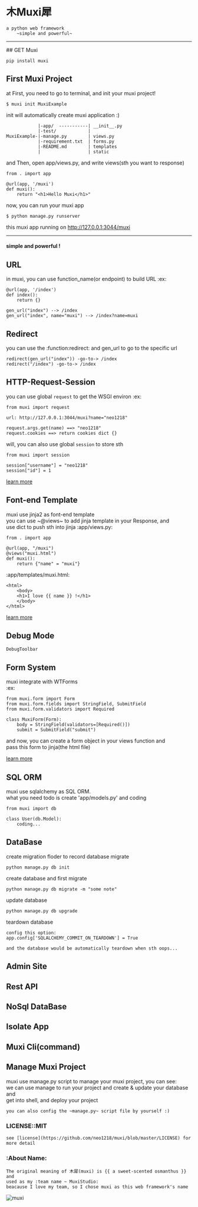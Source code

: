  木Muxi犀
==

	a python web framework
		~simple and powerful~

<hr/>
## GET Muxi

	pip install muxi

## First Muxi Project
at First, you need to go to terminal, and init your muxi project!

	$ muxi init MuxiExample

init will automatically create muxi application :) <br/>


                |-app/  -----------| __init__.py
                |-test/            |
	MuxiExample-|-manage.py        | views.py
                |-requirement.txt  | forms.py
                |-README.md        | templates
                |                  | static

and Then, open app/views.py, and write views(sth you want to response)

	from . import app

	@url(app, '/muxi')
	def muxi():
		return "<h1>Hello Muxi</h1>"

now, you can run your muxi app

	$ python manage.py runserver

this muxi app running on http://127.0.0.1:3044/muxi
<hr>

#### simple and  powerful !

## URL
in muxi, you can use function_name(or endpoint) to build URL
:ex:

	@url(app, '/index')
	def index():
		return {}

	gen_url("index") --> /index
	gen_url("index", name="muxi") --> /index?name=muxi

## Redirect
you can use the :function:redirect: and gen_url to go to the specific url

	redirect(gen_url("index")) -go-to-> /index
	redirect("/index") -go-to-> /index

## HTTP-Request-Session
you can use global <code>request</code> to get the WSGI environ
:ex:

	from muxi import request

	url: http://127.0.0.1:3044/muxi?name="neo1218"

	request.args.get(name) ==> "neo1218"
	request.cookies ==> return cookies dict {}

will, you can also use global <code>session</code> to store sth

	from muxi import session

	session["username"] = "neo1218"
	session["id"] = 1

[learn more](#)

## Font-end Template
muxi use jinja2 as font-end template <br/>
you can use ~@views~ to add jinja template in your Response, and <br/>
use dict to push sth into jinja
:app/views.py:

	from . import app

	@url(app, "/muxi")
	@views("muxi.html")
	def muxi():
		return {"name" = "muxi"}

:app/templates/muxi.html:

	<html>
		<body>
		<h1>I love {{ name }} !</h1>
		</body>
	</html>

[learn more](#)
## Debug Mode

	DebugToolbar

## Form System
muxi integrate with WTForms <br/>
:ex:

	from muxi.form import Form
	from muxi.form.fields import StringField, SubmitField
	from muxi.form.validators import Required

	class MuxiForm(Form):
		body = StringField(validators=[Required()])
		submit = SubmitField("submit")

and now, you can create a form object in your views function and <br/>
pass this form to jinja(the html file)

[learn more]()
## SQL ORM
muxi use sqlalchemy as SQL ORM. <br/>
what you need todo is create 'app/models.py' and coding

	from muxi import db

	class User(db.Model):
		coding...

## DataBase
create migration floder to record database migrate

	python manage.py db init

create database and first migrate

	python manage.py db migrate -m "some note"

update database

	python manage.py db upgrade

teardown database

	config this option:
	app.config['SQLALCHEMY_COMMIT_ON_TEARDOWN'] = True

	and the database would be automatically teardown when sth oops...

## Admin Site

## Rest API

## NoSql DataBase

## Isolate App

## Muxi Cli(command)

## Manage Muxi Project
muxi use manage.py script to manage your muxi project, you can see:<br/>
we can use manage to run your project and create & update your database and<br/>
get into shell, and deploy your project

	you can also config the ~manage.py~ script file by yourself :)

### LICENSE::MIT

	see [license](https://github.com/neo1218/muxi/blob/master/LICENSE) for more detail

### :About Name:

	The original meaning of 木犀(muxi) is {{ a sweet-scented osmanthus }} and
	used as my :team name ~ MuxiStudio:
	beacause I love my team, so I chose muxi as this web framework's name

![muxi](http://7xj431.com1.z0.glb.clouddn.com/slogan_bg.png)
